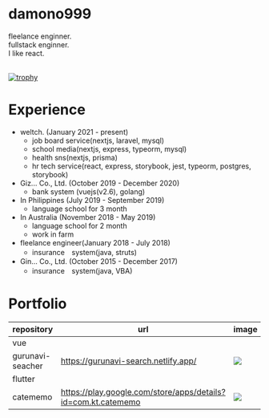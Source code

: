 # damono999
fleelance enginner.<br>
fullstack enginner.<br>
I like react.<br>
<br>
<!-- <p align="left"> 
  <img alt="Top Langs" height="200px" src="https://github-readme-stats.vercel.app/api/top-langs/?username=damono999" />
  <img alt="github stats" height="200px" src="https://github-readme-stats.vercel.app/api?username=damono999" />
</p>
 -->
[![trophy](https://github-profile-trophy.vercel.app/?username=damono999)](https://github.com/ryo-ma/github-profile-trophy)

# Experience
- weltch. (January 2021 - present)
  - job board service(nextjs, laravel, mysql)
  - school media(nextjs, express, typeorm, mysql) 
  - health sns(nextjs, prisma)
  - hr tech service(react, express, storybook, jest, typeorm, postgres, storybook)
- Giz... Co., Ltd. (October 2019 - December 2020)
  - bank system (vuejs(v2.6), golang)
- In Philippines (July 2019 - September 2019)
  - language school for 3 month
- In Australia (November 2018 - May 2019)
  - language school for 2 month
  - work in farm
- fleelance engineer(January 2018 - July 2018)
  - insurance　system(java, struts)
- Gin... Co., Ltd. (October 2015 - December 2017)
  - insurance　system(java, VBA)

# Portfolio

|repository|url|image|
|---|---|---|
|vue|||
|gurunavi-seacher|https://gurunavi-search.netlify.app/|<img src="https://user-images.githubusercontent.com/41573085/166853749-2bcb466d-8fa6-49f0-ad77-723120d12ab9.png" />|
|flutter|||
|catememo|https://play.google.com/store/apps/details?id=com.kt.catememo|<img src="https://user-images.githubusercontent.com/41573085/166409006-9ed390b0-e9b3-4d6a-8d26-8e0a150a7a6f.png" />|
